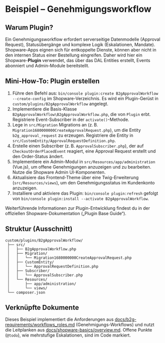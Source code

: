 # Beispiel – Genehmigungsworkflow

## Warum Plugin?

Ein Genehmigungsworkflow erfordert serverseitige Datenmodelle (Approval Request), Statusübergänge und komplexe Logik (Eskalationen, Mandate).  Shopware-Apps eignen sich für entkoppelte Dienste, können aber nicht in den internen Status einer Bestellung eingreifen.  Daher wird hier ein Shopware-**Plugin** verwendet, das über das DAL Entities erstellt, Events abonniert und Admin-Module bereitstellt.

## Mini-How-To: Plugin erstellen

1. Führe den Befehl aus: `bin/console plugin:create B2gApprovalWorkflow --create-config` im Shopware-Verzeichnis.  Es wird ein Plugin-Gerüst in `custom/plugins/B2gApprovalWorkflow` angelegt.
2. Implementiere die Basis-Klasse `B2gApprovalWorkflow\B2gApprovalWorkflow.php`, die von `Plugin` erbt.  Registriere Event-Subscriber in der `activate()`-Methode.
3. Lege in `src/Migration` Migrations an (z. B. `Migration1680000000CreateApprovalRequest.php`), um die Entity `b2g_approval_request` zu erzeugen.  Registriere die Entity in `src/CustomEntity/ApprovalRequestDefinition.php`.
4. Erstelle einen Subscriber (z. B. `ApprovalSubscriber.php`), der auf `CheckoutOrderPlacedEvent` reagiert, eine Approval Request erstellt und den Order-Status ändert.
5. Implementiere ein Admin-Modul in `src/Resources/app/administration` (Vue.js), um offene Genehmigungen anzuzeigen und zu bearbeiten.  Nutze die Shopware Admin UI-Komponenten.
6. Aktualisiere das Frontend-Theme über eine Twig-Erweiterung (`src/Resources/views`), um den Genehmigungsstatus im Kundenkonto anzuzeigen.
7. Installiere und aktiviere das Plugin: `bin/console plugin:refresh` gefolgt von `bin/console plugin:install --activate B2gApprovalWorkflow`.

Weiterführende Informationen zur Plugin-Entwicklung findest du in der offiziellen Shopware-Dokumentation („Plugin Base Guide“).

## Struktur (Ausschnitt)
```
custom/plugins/B2gApprovalWorkflow/
 ├── src/
 │   ├── B2gApprovalWorkflow.php
 │   ├── Migration/
 │   │   └── Migration1680000000CreateApprovalRequest.php
 │   ├── CustomEntity/
 │   │   └── ApprovalRequestDefinition.php
 │   ├── Subscriber/
 │   │   └── ApprovalSubscriber.php
 │   └── Resources/
 │       ├── app/administration/
 │       └── views/
 └── composer.json
```

## Verknüpfte Dokumente

Dieses Beispiel implementiert die Anforderungen aus [docs/b2g-requirements/workflows_roles.md](../../docs/b2g-requirements/workflows_roles.md) (Genehmigungs-Workflows) und nutzt die Leitplanken aus [docs/shopware-basics/overview.md](../../docs/shopware-basics/overview.md).  Offene Punkte (`@todo`), wie mehrstufige Eskalationen, sind im Code markiert.
